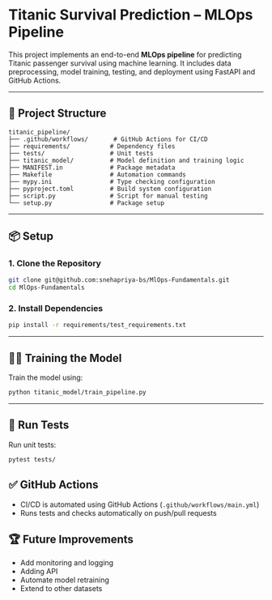 
# **Titanic Survival Prediction – MLOps Pipeline**

This project implements an end-to-end **MLOps pipeline** for predicting Titanic passenger survival using machine learning. It includes data preprocessing, model training, testing, and deployment using FastAPI and GitHub Actions.

---

## 🚀 **Project Structure**
```
titanic_pipeline/
├── .github/workflows/       # GitHub Actions for CI/CD
├── requirements/           # Dependency files
├── tests/                  # Unit tests
├── titanic_model/          # Model definition and training logic
├── MANIFEST.in             # Package metadata
├── Makefile                # Automation commands
├── mypy.ini                # Type checking configuration
├── pyproject.toml          # Build system configuration
├── script.py               # Script for manual testing
└── setup.py                # Package setup
```

---

## 📦 **Setup**
### 1. **Clone the Repository**
```bash
git clone git@github.com:snehapriya-bs/MlOps-Fundamentals.git
cd MlOps-Fundamentals
```

### 2. **Install Dependencies**
```bash
pip install -r requirements/test_requirements.txt
```

---

## 🏋️‍♀️ **Training the Model**
Train the model using:
```bash
python titanic_model/train_pipeline.py
```

---

## 🧪 **Run Tests**
Run unit tests:
```bash
pytest tests/
```

## ✅ **GitHub Actions**
- CI/CD is automated using GitHub Actions (`.github/workflows/main.yml`)  
- Runs tests and checks automatically on push/pull requests  


## 🏆 **Future Improvements**
- Add monitoring and logging
- Adding API 
- Automate model retraining  
- Extend to other datasets  


